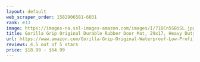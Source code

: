```yaml
---
layout: default 
﻿web_scraper_order: 1582906581-6031
rank: #13
image: https://images-na.ssl-images-amazon.com/images/I/71OCn5SBiSL.jpg
title: Gorilla Grip Original Durable Rubber Door Mat, 29x17, Heavy Duty Doormat, Indoor Outdoor,…
url: https://www.amazon.com/Gorilla-Grip-Original-Waterproof-Low-Profile/dp/B07JKFTYHS/ref=zg_mw_lawn-garden_13?_encoding=UTF8&psc=1&refRID=76Z90TQYXV7BQTWF8V4S
reviews: 4.5 out of 5 stars
price: $18.99 - $64.99
---
```

